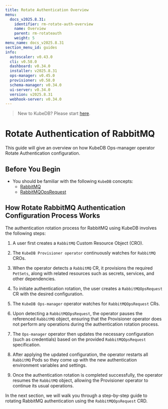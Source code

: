 ```yaml
---
title: Rotate Authentication Overview
menu:
  docs_v2025.8.31:
    identifier: rm-rotate-auth-overview
    name: Overview
    parent: rm-rotateauth
    weight: 5
menu_name: docs_v2025.8.31
section_menu_id: guides
info:
  autoscaler: v0.43.0
  cli: v0.58.0
  dashboard: v0.34.0
  installer: v2025.8.31
  ops-manager: v0.45.0
  provisioner: v0.58.0
  schema-manager: v0.34.0
  ui-server: v0.34.0
  version: v2025.8.31
  webhook-server: v0.34.0
---
```


> New to KubeDB? Please start [here](/docs/v2025.8.31/README).

# Rotate Authentication of RabbitMQ

This guide will give an overview on how KubeDB Ops-manager operator Rotate Authentication configuration.

## Before You Begin

- You should be familiar with the following `KubeDB` concepts:
    - [RabbitMQ](/docs/v2025.8.31/guides/rabbitmq/concepts/rabbitmq)
    - [RabbitMQOpsRequest](/docs/v2025.8.31/guides/rabbitmq/concepts/opsrequest)

## How Rotate RabbitMQ Authentication Configuration Process Works

[//]: # (The following diagram shows how KubeDB Ops-manager operator Rotate Authentication of a `RabbitMQ`. Open the image in a new tab to see the enlarged version.)

[//]: # ()
[//]: # (<figure align="center">)

[//]: # (  <img alt="Rotate Authentication process of RabbitMQ" src="/docs/v2025.8.31/images/day-2-operation/RabbitMQ/kf-rotate-auth.svg">)

[//]: # (<figcaption align="center">Fig: Rotate Auth process of RabbitMQ</figcaption>)

[//]: # (</figure>)

The authentication rotation process for RabbitMQ using KubeDB involves the following steps:

1. A user first creates a `RabbitMQ` Custom Resource Object (CRO).

2. The `KubeDB Provisioner operator` continuously watches for `RabbitMQ` CROs.

3. When the operator detects a `RabbitMQ` CR, it provisions the required `PetSets`, along with related resources such as secrets, services, and other dependencies.

4. To initiate authentication rotation, the user creates a `RabbitMQOpsRequest` CR with the desired configuration.

5. The `KubeDB Ops-manager` operator watches for `RabbitMQOpsRequest` CRs.

6. Upon detecting a `RabbitMQOpsRequest`, the operator pauses the referenced `RabbitMQ` object, ensuring that the Provisioner
   operator does not perform any operations during the authentication rotation process.

7. The `Ops-manager` operator then updates the necessary configuration (such as credentials) based on the provided `RabbitMQOpsRequest` specification.

8. After applying the updated configuration, the operator restarts all `RabbitMQ` Pods so they come up with the new authentication environment variables and settings.

9. Once the authentication rotation is completed successfully, the operator resumes the `RabbitMQ` object, allowing the Provisioner operator to continue its usual operations.

In the next section, we will walk you through a step-by-step guide to rotating RabbitMQ authentication using the `RabbitMQOpsRequest` CRD.
